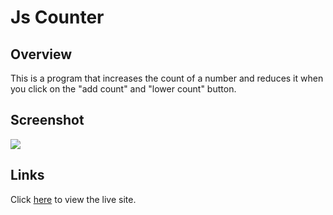# Js Counter
 ## Overview
 This is a program that increases the count of a number and reduces it when you click on the "add count" and "lower count" button.

 ## Screenshot 
  ![](https://github.com/AyoOlu1/sidehustle/jscounter/blob/master/image/images/jscounterscreenshot.png)


 ## Links 
  Click [here](https://) to view the live site.